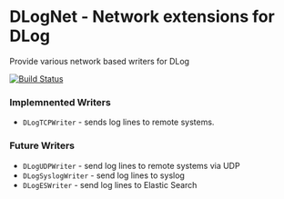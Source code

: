 # DLogNet - Network extensions for DLog

Provide various network based writers for DLog

[![Build Status](https://travis-ci.org/liebman/DLog.svg?branch=master)](https://travis-ci.org/liebman/DLogiNet)

### Implemnented Writers

 * `DLogTCPWriter` - sends log lines to remote systems.

### Future Writers

 * `DLogUDPWriter` - send log lines to remote systems via UDP
 * `DLogSyslogWriter` - send log lines to syslog
 * `DLogESWriter` - send log lines to Elastic Search
